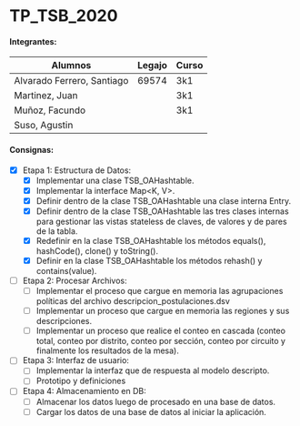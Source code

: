 # TP_TSB_2020

#### Integrantes:
Alumnos | Legajo | Curso
------- | ------ | -----
Alvarado Ferrero, Santiago| 69574 | 3k1
Martinez, Juan |  | 3k1
Muñoz, Facundo|  | 3k1
Suso, Agustin|  | 

#### Consignas:
 - [x] Etapa 1: Estructura de Datos:
    - [x]  Implementar una clase TSB_OAHashtable.
    - [x]  Implementar la interface Map<K, V>.
    - [x]  Definir dentro de la clase TSB_OAHashtable una clase interna Entry.
    - [x]  Definir dentro de la clase TSB_OAHashtable las tres clases internas para gestionar
           las vistas stateless de claves, de valores y de pares de la tabla.
    - [x]  Redefinir en la clase TSB_OAHashtable los métodos equals(), hashCode(), clone()
           y toString().
    - [x]  Definir en la clase TSB_OAHashtable los métodos rehash() y contains(value).
    
 - [ ] Etapa 2: Procesar Archivos:
    - [ ] Implementar el proceso que cargue en memoria las agrupaciones políticas del archivo
           descripcion_postulaciones.dsv
    - [ ] Implementar un proceso que cargue en memoria las regiones y sus descripciones.
    - [ ] Implementar un proceso que realice el conteo en cascada (conteo total, conteo por distrito,
          conteo por sección, conteo por circuito y finalmente los resultados de la mesa).
 - [ ] Etapa 3: Interfaz de usuario:
    - [ ] Implementar la interfaz que de respuesta al modelo descripto.
    - [ ] Prototipo y definiciones
 - [ ] Etapa 4: Almacenamiento en DB:
    - [ ] Almacenar los datos luego de procesado en una base de datos.
    - [ ] Cargar los datos de una base de datos al iniciar la aplicación.

